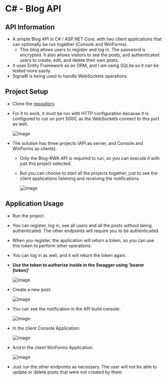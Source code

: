 # C# - Blog API
## API Information
- A simple Blog API in C# / ASP.NET Core, with two client applications that can optionally be run together (Console and WinForms).
  - This blog allows users to register and log in. The password is encrypted. It also allows visitors to see the posts, and authenticated users to create, edit, and delete their own posts.
- It uses Entity Framework as an ORM, and I am using SQLite so it can be tested more easily.
- SignalR is being used to handle WebSockets operations.

## Project Setup
- Clone the [repository](https://github.com/richard-alves/Blog-RWA.git).
- For it to work, it must be run with HTTP configuration because it is configured to run on port 5000, as the WebSockets connect to this port as well.

  ![image](https://github.com/user-attachments/assets/02beefd9-07eb-41bf-8266-66b99737eb92)

- The solution has three projects (API as server, and Console and WinForms as clients).
  - Only the Blog-RWA API is required to run, so you can execute it with just this project selected.
  - But you can choose to start all the projects together, just to see the client applications listening and receiving the notifications.

    ![image](https://github.com/user-attachments/assets/72c5312e-cc54-4d2b-8808-43ade809c1d1)

## Application Usage
- Run the project
- You can register, log in, see all users and all the posts without being authenticated. The other endpoints will require you to be authenticated.
- When you register, the application will return a token, so you can use this token to perform other operations.
- You can log in as well, and it will return the token again.
- **Use the token to authorize inside in the Swagger using 'bearer [token]'**

  ![image](https://github.com/user-attachments/assets/883c17b6-1e72-4adc-b92f-b91380fda228)

- Create a new post:

  ![image](https://github.com/user-attachments/assets/a8f08c3c-f5f8-4e72-946b-8eceaf284a1a)

- You can see the notification in the API build console:

  ![image](https://github.com/user-attachments/assets/c255514d-9d86-4a74-b354-87af1494b177)

- In the client Console Application:

  ![image](https://github.com/user-attachments/assets/49026f94-dcbd-474a-9821-e3cb2314e2df)

- And in the client WinForms Application:

  ![image](https://github.com/user-attachments/assets/66f74c1b-ce59-4a00-8967-a66fcda5a80a)

- Just run the other endpoints as necessary. The user will not be able to update or delete posts that were not created by them.
